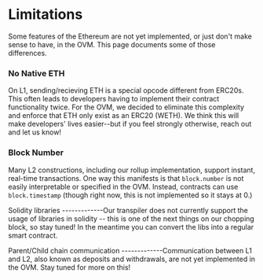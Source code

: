 # Limitations

Some features of the Ethereum are not yet implemented, or just don't make sense to have, in the OVM. This page documents some of those differences.

### No Native ETH

On L1, sending/recieving ETH is a special opcode different from ERC20s. This often leads to developers having to implement their contract functionality twice. For the OVM, we decided to eliminate this complexity and enforce that ETH only exist as an ERC20 \(WETH\). We think this will make developers' lives easier--but if you feel strongly otherwise, reach out and let us know!

### Block Number

Many L2 constructions, including our rollup implementation, support instant, real-time transactions. One way this manifests is that `block.number` is not easily interpretable or specified in the OVM. Instead, contracts can use `block.timestamp` \(though right now, this is not implemented so it stays at 0.\)

Solidity libraries -------------Our transpiler does not currently support the usage of libraries in solidity -- this is one of the next things on our chopping block, so stay tuned! In the meantime you can convert the libs into a regular smart contract.

Parent/Child chain communication -------------Communication between L1 and L2, also known as deposits and withdrawals, are not yet implemented in the OVM. Stay tuned for more on this!

